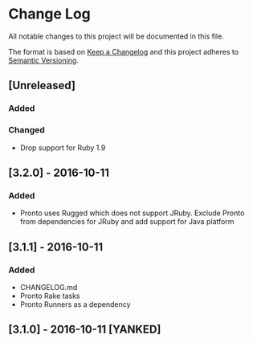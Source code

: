 # Change Log

All notable changes to this project will be documented in this file.

The format is based on [Keep a Changelog](http://keepachangelog.com/) 
and this project adheres to [Semantic Versioning](http://semver.org/).

## [Unreleased]

### Added

### Changed
- Drop support for Ruby 1.9

## [3.2.0] - 2016-10-11

### Added
- Pronto uses Rugged which does not support JRuby. 
  Exclude Pronto from dependencies for JRuby 
  and add support for Java platform

## [3.1.1] - 2016-10-11

### Added
- CHANGELOG.md
- Pronto Rake tasks
- Pronto Runners as a dependency

## [3.1.0] - 2016-10-11 [YANKED]
